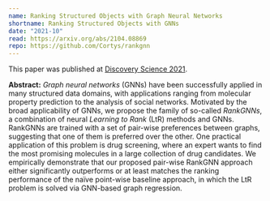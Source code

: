 ```yaml
---
name: Ranking Structured Objects with Graph Neural Networks
shortname: Ranking Structured Objects with GNNs
date: "2021-10"
read: https://arxiv.org/abs/2104.08869
repo: https://github.com/Cortys/rankgnn
---
```

This paper was published at [Discovery Science 2021](https://ds2021.cs.dal.ca/#accepPapers;blank).

**Abstract:** *Graph neural networks* (GNNs) have been successfully applied in many structured data domains, with applications ranging from molecular property prediction to the analysis of social networks.
Motivated by the broad applicability of GNNs, we propose the family of so-called *RankGNNs*, a combination of neural *Learning to Rank* (LtR) methods and GNNs.
RankGNNs are trained with a set of pair-wise preferences between graphs, suggesting that one of them is preferred over the other.
One practical application of this problem is drug screening, where an expert wants to find the most promising molecules in a large collection of drug candidates.
We empirically demonstrate that our proposed pair-wise RankGNN approach either significantly outperforms or at least matches the ranking performance of the naïve point-wise baseline approach, in which the LtR problem is solved via GNN-based graph regression.
